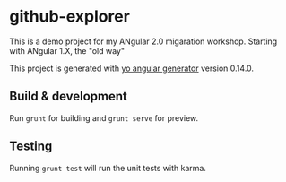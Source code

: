 # github-explorer

This is a demo project for my ANgular 2.0 migaration workshop. 
Starting with ANgular 1.X, the "old way"

This project is generated with [yo angular generator](https://github.com/yeoman/generator-angular)
version 0.14.0.

## Build & development

Run `grunt` for building and `grunt serve` for preview.

## Testing

Running `grunt test` will run the unit tests with karma.
